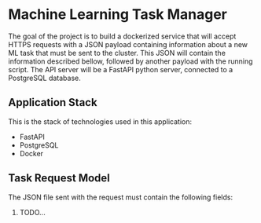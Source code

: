 # Machine Learning Task Manager

The goal of the project is to build a dockerized service that will accept HTTPS requests with a JSON payload containing information about a new ML task that must be sent to the cluster. This JSON will contain the information described bellow, followed by another payload with the running script. The API server will be a FastAPI python server, connected to a PostgreSQL database.

## Application Stack

This is the stack of technologies used in this application:

- FastAPI
- PostgreSQL
- Docker

## Task Request Model

The JSON file sent with the request must contain the following fields: 

1. TODO...
